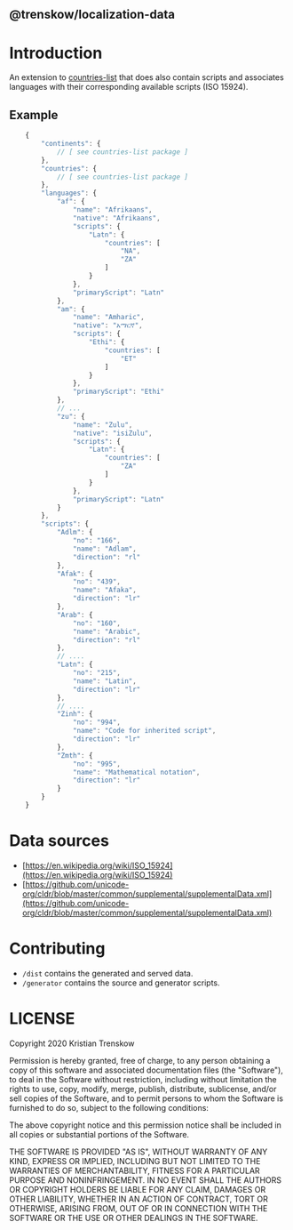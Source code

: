 @trenskow/localization-data
----

# Introduction

An extension to [countries-list](https://npmjs.org/packages/countries-list) that does also contain scripts and associates languages with their corresponding available scripts (ISO 15924).

## Example

````javascript
    {
        "continents": {
            // [ see countries-list package ]
        },
        "countries": {
            // [ see countries-list package ]
        },
        "languages": {
            "af": {
                "name": "Afrikaans",
                "native": "Afrikaans",
                "scripts": {
                    "Latn": {
                        "countries": [
                            "NA",
                            "ZA"
                        ]
                    }
                },
                "primaryScript": "Latn"
            },
            "am": {
                "name": "Amharic",
                "native": "አማርኛ",
                "scripts": {
                    "Ethi": {
                        "countries": [
                            "ET"
                        ]
                    }
                },
                "primaryScript": "Ethi"
            },
            // ...
            "zu": {
                "name": "Zulu",
                "native": "isiZulu",
                "scripts": {
                    "Latn": {
                        "countries": [
                            "ZA"
                        ]
                    }
                },
                "primaryScript": "Latn"
            }
        },
        "scripts": {
            "Adlm": {
                "no": "166",
                "name": "Adlam",
                "direction": "rl"
            },
            "Afak": {
                "no": "439",
                "name": "Afaka",
                "direction": "lr"
            },
            "Arab": {
                "no": "160",
                "name": "Arabic",
                "direction": "rl"
            },
            // ....
            "Latn": {
                "no": "215",
                "name": "Latin",
                "direction": "lr"
            },
            // ....
            "Zinh": {
                "no": "994",
                "name": "Code for inherited script",
                "direction": "lr"
            },
            "Zmth": {
                "no": "995",
                "name": "Mathematical notation",
                "direction": "lr"
            }
        }
    }
````

# Data sources

* [https://en.wikipedia.org/wiki/ISO_15924](https://en.wikipedia.org/wiki/ISO_15924)
* [https://github.com/unicode-org/cldr/blob/master/common/supplemental/supplementalData.xml](https://github.com/unicode-org/cldr/blob/master/common/supplemental/supplementalData.xml)

# Contributing

* `/dist` contains the generated and served data.
* `/generator` contains the source and generator scripts.

# LICENSE

Copyright 2020 Kristian Trenskow

Permission is hereby granted, free of charge, to any person obtaining a copy of this software and associated documentation files (the "Software"), to deal in the Software without restriction, including without limitation the rights to use, copy, modify, merge, publish, distribute, sublicense, and/or sell copies of the Software, and to permit persons to whom the Software is furnished to do so, subject to the following conditions:

The above copyright notice and this permission notice shall be included in all copies or substantial portions of the Software.

THE SOFTWARE IS PROVIDED "AS IS", WITHOUT WARRANTY OF ANY KIND, EXPRESS OR IMPLIED, INCLUDING BUT NOT LIMITED TO THE WARRANTIES OF MERCHANTABILITY, FITNESS FOR A PARTICULAR PURPOSE AND NONINFRINGEMENT. IN NO EVENT SHALL THE AUTHORS OR COPYRIGHT HOLDERS BE LIABLE FOR ANY CLAIM, DAMAGES OR OTHER LIABILITY, WHETHER IN AN ACTION OF CONTRACT, TORT OR OTHERWISE, ARISING FROM, OUT OF OR IN CONNECTION WITH THE SOFTWARE OR THE USE OR OTHER DEALINGS IN THE SOFTWARE.
